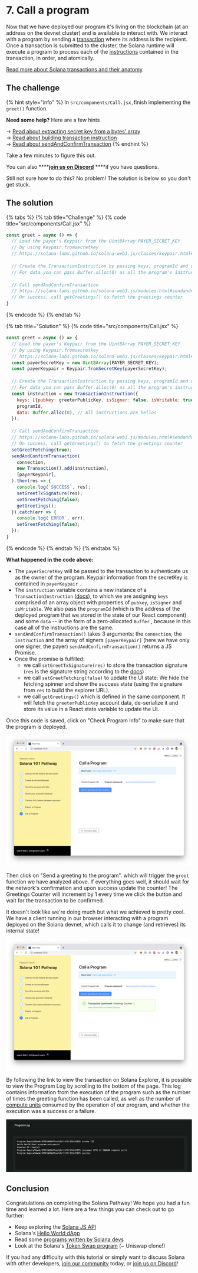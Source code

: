 # 7. Call a program

Now that we have deployed our program it's living on the blockchain \(at an address on the devnet cluster\) and is available to interact with. We interact with a program by sending a [transaction](https://docs.solana.com/developing/programming-model/transactions) where its address is the recipient. Once a transaction is submitted to the cluster, the Solana runtime will execute a program to process each of the [instructions](https://docs.solana.com/terminology#instruction) contained in the transaction, in order, and atomically.

[Read more about Solana transactions and their anatomy](https://docs.solana.com/developing/programming-model/transactions).

## The challenge

{% hint style="info" %}
In `src/components/Call.jsx,`finish implementing the `greet()` function.

**Need some help?** Here are a few hints

  →   [Read about extracting secret key from a bytes' array](https://solana-labs.github.io/solana-web3.js/classes/keypair.html#fromsecretkey)  
  →   [Read about building transaction instruction](https://solana-labs.github.io/solana-web3.js/classes/transactioninstruction.html)  
  →   [Read about sendAndConfirmTransaction](https://solana-labs.github.io/solana-web3.js/modules.html#sendandconfirmtransaction)
{% endhint %}



Take a few minutes to figure this out.

You can also ****[**join us on Discord**](https://discord.gg/fszyM7K) ****if you have questions.

Still not sure how to do this? No problem! The solution is below so you don't get stuck.

## The solution

{% tabs %}
{% tab title="Challenge" %}
{% code title="src/components/Call.jsx" %}
```jsx
const greet = async () => {
  // Load the payer's Keypair from the Uint8Array PAYER_SECRET_KEY
  // by using Keypair.fromsecretkey
  // https://solana-labs.github.io/solana-web3.js/classes/keypair.html#fromsecretkey

  // Create the TransactionInstruction by passing keys, programId and data
  // For data you can pass Buffer.alloc(0) as all the program's instructions are the same

  // Call sendAndConfirmTransaction
  // https://solana-labs.github.io/solana-web3.js/modules.html#sendandconfirmtransaction
  // On success, call getGreetings() to fetch the greetings counter
}
```
{% endcode %}
{% endtab %}

{% tab title="Solution" %}
{% code title="src/components/Call.jsx" %}
```javascript
const greet = async () => {
  // Load the payer's Keypair from the Uint8Array PAYER_SECRET_KEY
  // by using Keypair.fromsecretkey
  // https://solana-labs.github.io/solana-web3.js/classes/keypair.html#fromsecretkey
  const payerSecretKey = new Uint8Array(PAYER_SECRET_KEY);
  const payerKeypair = Keypair.fromSecretKey(payerSecretKey);

  // Create the TransactionInstruction by passing keys, programId and data
  // For data you can pass Buffer.alloc(0) as all the program's instructions are the same
  const instruction = new TransactionInstruction({
    keys: [{pubkey: greeterPublicKey, isSigner: false, isWritable: true}],
    programId,
    data: Buffer.alloc(0), // All instructions are hellos
  });

  // Call sendAndConfirmTransaction
  // https://solana-labs.github.io/solana-web3.js/modules.html#sendandconfirmtransaction
  // On success, call getGreetings() to fetch the greetings counter
  setGreetFetching(true);
  sendAndConfirmTransaction(
    connection,
    new Transaction().add(instruction),
    [payerKeypair],
  ).then(res => {
    console.log(`SUCCESS`, res);
    setGreetTxSignature(res);
    setGreetFetching(false);
    getGreetings();
  }).catch(err => {
    console.log(`ERROR`, err);
    setGreetFetching(false);
  });
}
```
{% endcode %}
{% endtab %}
{% endtabs %}

**What happened in the code above:**

* The `payerSecretKey` will be passed to the transaction to authenticate us as the owner of the program. Keypair information from the secretKey is contained in `payerKeypair` .
* The `instruction` variable contains a new instance of a `TransactionInstruction` \([docs](https://solana-labs.github.io/solana-web3.js/classes/transactioninstruction.html)\), to which we are assigning `keys` comprised of an array object with properties of `pubkey`, `isSigner` and `isWritable`.  We also pass the `programId` \(which is the address of the deployed program that we stored in the state of our React component\) and some `data` -- in the form of a zero-allocated `Buffer` , because in this case all of the instructions are the same.
* `sendAndConfirmTransaction()` takes 3 arguments: the `connection`, the `instruction` and the array of signers `[payerKeypair]` \(here we have only one signer, the payer\) `sendAndConfirmTransaction()` returns a JS Promise.
* Once the promise is fulfilled:
  * we call `setGreetTxSignature(res)` to store the transaction signature \(`res` is the signature string according to the [docs](https://solana-labs.github.io/solana-web3.js/modules.html#sendandconfirmtransaction)\)
  * we call `setGreetFetching(false)` to update the UI state: We hide the fetching spinner and show the success state \(using the signature from `res` to build the explorer URL\).
  * we call `getGreetings()` which is defined in the same component. It will fetch the `greeterPublicKey` account data, de-serialize it and store its value in a React state variable to update the UI.

Once this code is saved, click on "Check Program Info" to make sure that the program is deployed.

![](../../../.gitbook/assets/screen-shot-2021-06-14-at-10.53.34-pm.png)

Then click on "Send a greeting to the program". which will trigger the `greet` function we have analyzed above. If everything goes well, it should wait for the network's confirmation and upon success update the counter! The Greetings Counter will increment by 1 every time we click the button and wait for the transaction to be confirmed.

It doesn't look like we're doing much but what we achieved is pretty cool. We have a client running in our browser interacting with a program deployed on the Solana devnet, which calls it to change \(and retrieves\) its internal state!

![](../../../.gitbook/assets/screen-shot-2021-06-14-at-10.54.41-pm.png)

By following the link to view the transaction on Solana Explorer, it is possible to view the Program Log by scrolling to the bottom of the page. This log contains information from the execution of the program such as the number of times the greeting function has been called, as well as the number of [compute units](https://docs.solana.com/developing/programming-model/runtime#compute-budget) consumed by the operation of our program, and whether the execution was a success or a failure.

![](../../../.gitbook/assets/screen-shot-2021-06-14-at-11.02.08-pm.png)

## Conclusion

Congratulations on completing the Solana Pathway! We hope you had a fun time and learned a lot. Here are a few things you can check out to go further:

* Keep exploring the [Solana JS API](https://solana-labs.github.io/solana-web3.js/modules.html#sendandconfirmtransaction)
* Solana's [Hello World dApp](https://github.com/solana-labs/example-helloworld)
* Read some [programs written by Solana devs](https://github.com/solana-labs/solana-program-library/tree/master/examples)
* Look at the Solana's [Token Swap program](https://github.com/solana-labs/solana-program-library/tree/master/token-swap) \(~ Uniswap clone!\)

If you had any difficulty with this tutorial or simply want to discuss Solana with other developers, [join our community](https://community.figment.io) today, or [join us on Discord](https://discord.gg/EBveT5xs9D)!

